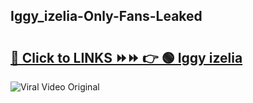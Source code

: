 
 ## Iggy_izelia-Only-Fans-Leaked

# <h2><a href="https://clipsfans.com/Iggy_izelia&ref=git">🔗 Click to LINKS ⏩⏩ 👉 🟢 Iggy izelia </a></h2>

<a href="https://clipsfans.com/Iggy_izelia&ref=git" rel="nofollow" data-target="animated-image.originalLink"><img src="https://i.ibb.co.com/xMMVF88/686577567.gif" alt="Viral Video Original" style="max-width: 100%; display: inline-block;" data-target="animated-image.originalImage"></a>
